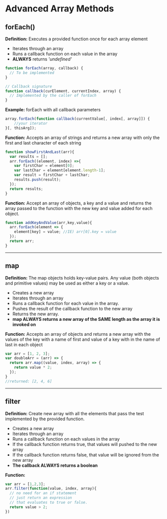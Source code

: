 # **Advanced Array Methods**

## **forEach()**

**Definition:** Executes a provided function once for each array element

* Iterates through an array
* Runs a callback function on each value in the array
* **ALWAYS** returns *'undefined'*

```js
function forEach(array, callback) {
  // To be implemented
}

// Callback signature
function callback(curElement, currentIndex, array) {
  // Implemented by the caller of forEach
}
```

**Example:** forEach with all callback parameters

```js
array.forEach(function callback(currentValue[, index[, array]]) {
    //your iterator
}[, thisArg]);
```

**Function:** Accepts an array of strings and returns a new array with only the first and last character of each string

```js
function showFirstAndLast(arr){
  var results = [];
  arr.forEach((element, index) =>{
    var firstChar = element[0];
    var lastChar = element[element.length-1];
    var result = firstChar + lastChar;
    results.push(result);
  });
  return results;
}
```

**Function:** Accept an array of objects, a key and a value and returns the array passed to the function with the new key and value added for each object.

```js
function addKeyAndValue(arr,key,value){
  arr.forEach(element => {
    element[key] = value; //IE) arr[0].key = value
  });
  return arr;
}
```

---

## **map**

**Definition:** The map objects holds key-value pairs. Any value (both objects and primitive values) may be used as either a key or a value.

* Creates a new array
* Iterates through an array
* Runs a callback function for each value in the array.
* Pushes the result of the callback function to the new array
* Returns the new array.
* **map ALWAYS returns a new array of the SAME length as the array it is invoked on**

**Function:** Accepts an array of objects and returns a new array with the values of the key with a name of first and value of a key with in the name of last in each object

```js
var arr = [1, 2, 3];
var doubleArr = (arr) => {
  return arr.map((value, index, array) => {
    return value * 2;
  });
}
//returned: [2, 4, 6]
```

---

## **filter**

**Definition:** Create new array with all the elements that pass the test implemented by the provided function.

* Creates a new array
* Iterates through an array
* Runs a callback function on each values in the array
* If the callback function returns true, that values will pushed to the new array
* If the callback function returns false, that value will be ignored from the new array
* **The callback ALWAYS returns a boolean**

**Function:**

```js
var arr = [1,2,3];
arr.filter(function(value, index, array){
  // no need for an if statement
  // just return an expression
  // that evaluates to true or false.
  return value > 2;
})
```